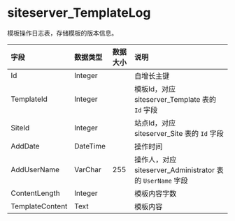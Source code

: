 # siteserver_TemplateLog

模板操作日志表，存储模板的版本信息。

| 字段 | 数据类型 | 数据大小 | 说明 |
| :----- | :----- | :----- | :----- |
|Id	|Integer|		|自增长主键|
|TemplateId|	Integer|	|	模板Id，对应 siteserver_Template 表的 `Id` 字段|
|SiteId	|Integer|		|站点Id，对应 siteserver_Site 表的 `Id` 字段|
|AddDate	|DateTime|		|操作时间|
|AddUserName	|VarChar|	255	|操作人，对应 siteserver_Administrator 表的 `UserName` 字段|
|ContentLength|	Integer|		|模板内容字数|
|TemplateContent|	Text|		|模板内容|